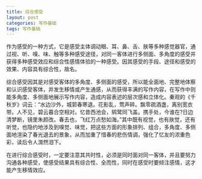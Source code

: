 ```yaml
---
title: 综合感受
layout: post
categories: 写作基础
tags: 写作基础
---
```


作为感受的一种方式，它是感受主体调动眼、耳、鼻、舌、肤等多种感觉器官，通过视、听、嗅、味、触等多种感受途径，对同一客体进行多侧面、多角度的感受并获得多种感受效应和综合性感情体验的一种感受。因其感受的手段、途径和感受的效果、内容具有综合性，故名。

综合感受因其是对感受客体的多角度、多侧面的感受，所以能全面地、完整地体察和认识感受客体，并发生移情或产生通感，从而获得丰满的写作内容，在写作中则能多角度、多侧面地展示写作内容，造成内容表述的层次感和立体化。秦观的《千秋岁》词云：“水边沙外，城郭春寒退。花影乱，莺声碎。飘零疏酒盏，离别宽衣带。人不见，碧云暮合空相对。忆昔西池会，鹓鹭同飞盖。携手处，今谁在?日边清梦断，镜里朱颜改。春去也，飞红万点愁如海。”其中既有视觉，也有肤觉，还有听觉，也隐约地涉及到嗅觉、味觉，把这些方面的形象排列、组合，多角度、多侧面地渲染了春光退去的景象，从而加重了惜春的悲伤情调，强化了忆友的浓重色彩，读后令人潸然泪下。

在进行综合感受时，一定要注意其共时性，必须是同时面对同一客体，并且要努力沟通各种感受，使感受结果具有综合性、全而性，同时在感受时要倾注感情，这才能产生移情效应。 